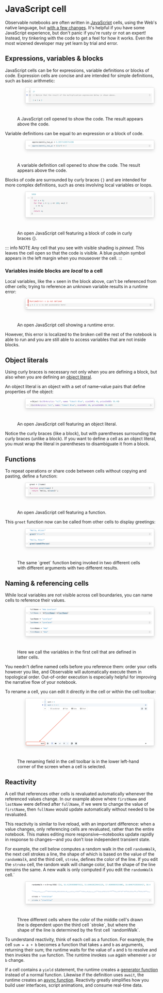 # JavaScript cell

Observable notebooks are often written in [JavaScript](https://developer.mozilla.org/docs/Web/JavaScript) cells, using the Web's native language, but [with a few changes](/cells/observable-javascript). It's helpful if you have some JavaScript experience, but don't panic if you're rusty or not an expert! Instead, try tinkering with the code to get a feel for how it works. Even the most wizened developer may yet learn by trial and error.

## Expressions, variables & blocks

JavaScript cells can be for expressions, variable definitions or blocks of code. Expression cells are concise and are intended for simple definitions, such as basic arithmetic:

<figure>
  <img
    style="border-radius:2px;box-shadow:0 4px 12px rgba(0,0,0,0.15), 0 0 0 1px rgba(0, 0, 0, 0.1);margin-left:27px;margin-bottom:40px;max-width: ${width}"
    src="./assets/multiExpress.png" alt="A JavaScript cell with the mathematical expression 3 * 3 * 3 already written in the code section of the cell and ran, showing the result of 27 in the presentation part of the cell above the code section. The Markdown note in the code section of the JavaScript cell tells the reader to notice that the result of the multiplication expression below is shown above."
  />
  <figcaption>A JavaScript cell opened to show the code. The result appears above the code.</figcaption>
</figure>

Variable definitions can be equal to an expression or a block of code.

<figure>
  <img
    style="border-radius:2px;box-shadow:0 4px 12px rgba(0,0,0,0.15), 0 0 0 1px rgba(0, 0, 0, 0.1);margin-left:27px;margin-bottom:40px;max-width: ${width}"
    src="./assets/varDef.png" alt="A JavaScript cell with a variable definition shown in the code section of the cell and the resulting value of that variable shown in the presentation part of the cell."
  />
  <figcaption>A variable definition cell opened to show the code. The result appears above the code.</figcaption>
</figure>

Blocks of code are surrounded by curly braces `{}` and are intended for more complex definitions, such as ones involving local variables or loops.

<figure>
  <img
    style="border-radius:2px;box-shadow:0 4px 12px rgba(0,0,0,0.15), 0 0 0 1px rgba(0, 0, 0, 0.1);margin-left:27px;margin-bottom:40px;max-width: ${width}"
    src="./assets/cellBlock.png" alt="An open JavaScript cell showing a block of code surrounded in curly braces ({}) in the code section and the resulting value in the presentation section of the cell."
  />
  <figcaption>An open JavaScript cell featuring a block of code in curly braces {}.</figcaption>
</figure>

::: info NOTE
Any cell that you see with visible shading is _pinned_. This leaves the cell open so that the code is visible. A blue pushpin symbol appears in the left margin when you mouseover the cell.
:::

### Variables inside blocks are *local* to a cell

Local variables, like the `x` seen in the block above, can't be referenced from other cells; trying to reference an unknown variable results in a runtime error:

<figure>
  <img
    style="border-radius:2px;box-shadow:0 4px 12px rgba(0,0,0,0.15), 0 0 0 1px rgba(0, 0, 0, 0.1);margin-left:27px;margin-bottom:40px;max-width: ${width}"
    src="./assets/runTimeErrCell.png" alt="An open JavaScript cell showing a runtime error."
  />
  <figcaption>An open JavaScript cell showing a runtime error.</figcaption>
</figure>

However, this error is localized to the broken cell the rest of the notebook is able to run and you are still able to access variables that are not inside blocks.

## Object literals

Using curly braces is necessary not only when you are defining a block, but also when you are defining an [object literal](https://developer.mozilla.org/en-US/docs/Web/JavaScript/Guide/Grammar_and_types#Object_literals).

An object literal is an object with a set of name–value pairs that define properties of the object:

<figure>
  <img
    style="border-radius:2px;box-shadow:0 4px 12px rgba(0,0,0,0.15), 0 0 0 1px rgba(0, 0, 0, 0.1);margin-left:27px;margin-bottom:40px;max-width: ${width}"
    src="./assets/objLiteral.png" alt="An open JavaScript cell featuring an object literal."
  />
  <figcaption>An open JavaScript cell featuring an object literal.</figcaption>
</figure>

Notice the curly braces (like a block), but with parentheses surrounding the curly braces (unlike a block). If you want to define a cell as an object literal, you must wrap the literal in parentheses to disambiguate it from a block.

## Functions

To repeat operations or share code between cells without copying and pasting, define a function:

<figure>
  <img
    style="border-radius:2px;box-shadow:0 4px 12px rgba(0,0,0,0.15), 0 0 0 1px rgba(0, 0, 0, 0.1);margin-left:27px;margin-bottom:40px;max-width: ${width}"
    src="./assets/function.png" alt="An open JavaScript cell featuring a function."
  />
  <figcaption>An open JavaScript cell featuring a function.</figcaption>
</figure>

This `greet` function now can be called from other cells to display greetings:

<figure>
  <img
    style="border-radius:2px;box-shadow:0 4px 12px rgba(0,0,0,0.15), 0 0 0 1px rgba(0, 0, 0, 0.1);margin-left:27px;margin-bottom:40px;max-width: ${width}"
    src="./assets/greetFunction.png" alt="The `greet` function being invoked in two different cells with different arguments with two different results."
  />
  <figcaption>The same `greet` function being invoked in two different cells with different arguments with two different results.</figcaption>
</figure>

## Naming & referencing cells

While local variables are not visible across cell boundaries, you can name cells to reference their values.

<figure>
  <img
    style="border-radius:2px;box-shadow:0 4px 12px rgba(0,0,0,0.15), 0 0 0 1px rgba(0, 0, 0, 0.1);margin-left:27px;margin-bottom:40px;max-width: ${width}"
    src="./assets/cellOrder.png" alt="Three cells, `fullName` followed by `lastName` and `firstName` such that the first listed cell `fullName` is defined in terms of cells that come after `fullName` and `lastName`. Each cell shows the code section open."
  />
  <figcaption>Here we call the variables in the first cell that are defined in latter cells.</figcaption>
</figure>

You needn't define named cells before you reference them: order your cells however you like, and Observable will automatically execute them in topological order. Out-of-order execution is especially helpful for improving the narrative flow of your notebook.

To rename a cell, you can edit it directly in the cell or within the cell toolbar: 

<figure>
  <img
    style="border-radius:2px;box-shadow:0 4px 12px rgba(0,0,0,0.15), 0 0 0 1px rgba(0, 0, 0, 0.1);margin-left:27px;margin-bottom:40px;max-width: ${width}"
    src="./assets/cellRename.png" alt="A screenshot showing a red arrow from the middle of the screenshot pointing down to the lower left-hand corner of the cell where there is a field highlighted by a box in red."
  />
  <figcaption>The renaming field in the cell toolbar is in the lower left-hand corner of the screen when a cell is selected.</figcaption>
</figure>



## Reactivity

A cell that references other cells is revaluated automatically whenever the referenced values change. In our example above where `firstName` and `lastName` were defined after `fullName`, if we were to change the value of `firstName`, then `fullName` would update automatically without needed to be revaluated. 

This reactivity is similar to live reload, with an important difference: when a value changes, only referencing cells are revaluated, rather than the entire notebook. This makes editing more responsive—notebooks update rapidly in response to changes—and you don’t lose independent transient state.

For example, the cell below computes a random walk in the cell `randomWalk`, the next cell strokes a line, the shape of which is based on the value of the `randomWalk`, and the third cell, `stroke`, defines the color of the line. If you edit the `stroke` cell, the random walk will change color, but the shape of the line remains the same. A new walk is only computed if you edit the `randomWalk` cell.`

<figure>
  <img
    style="border-radius:2px;box-shadow:0 4px 12px rgba(0,0,0,0.15), 0 0 0 1px rgba(0, 0, 0, 0.1);margin-left:27px;margin-bottom:40px;width:{width};"
    src="./assets/randomWalk.png" alt="Three different cells, the first one and second one are not open to show the code. The third is open showing the code as a variable assignment. The color of the middle cell's drawn line is dependent upon the third cell `stroke`, but the shape of the line is determined by the first cell `randomWalk`."
  />
  <figcaption>Three different cells where the color of the middle cell's drawn line is dependent upon the third cell `stroke`, but where the shape of the line is determined by the first cell `randomWalk`.</figcaption>
</figure>

To understand reactivity, think of each cell as a function. For example, the cell `sum = a + b` becomes a function that takes `a` and `b` as arguments, returning their sum; the runtime waits for the value of `a` and `b` to resolve and then invokes the `sum` function. The runtime invokes `sum` again whenever `a` or `b` change.

If a cell contains a `yield` statement, the runtime creates a [generator function](https://observablehq.com/@observablehq/introduction-to-generators) instead of a normal function. Likewise if the definition uses `await`, the runtime creates an [async function](https://observablehq.com/@observablehq/introduction-to-asynchronous-iteration). Reactivity greatly simplifies how you build user interfaces, script animations, and consume real-time data. 
